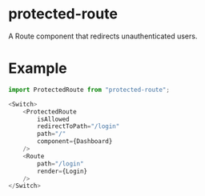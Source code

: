 protected-route
 ============================
 A Route component that redirects unauthenticated users.

 # Example
 ```js
 import ProtectedRoute from "protected-route";

 <Switch>
     <ProtectedRoute
         isAllowed
         redirectToPath="/login"
         path="/"
         component={Dashboard}
     />
     <Route
         path="/login"
         render={Login}
     />
 </Switch>
 ```